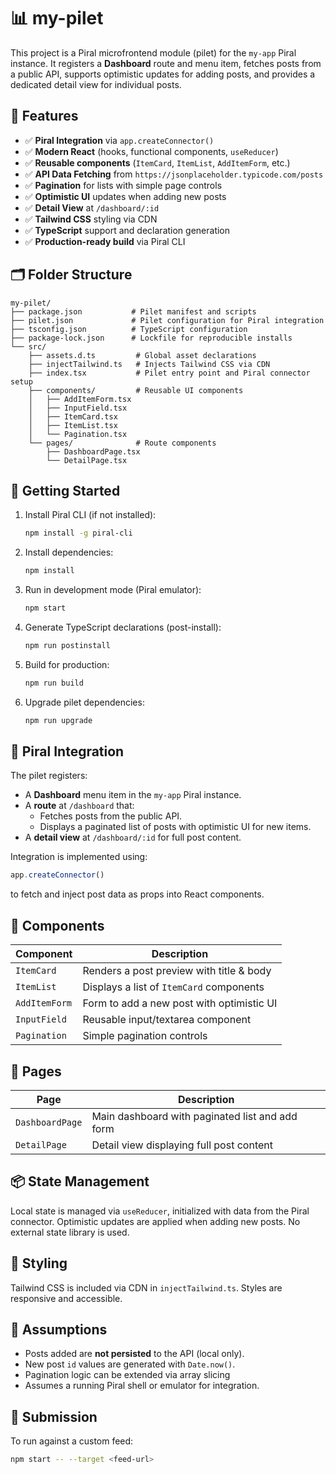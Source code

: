 # 📊 my-pilet

This project is a Piral microfrontend module (pilet) for the `my-app` Piral instance. It registers a **Dashboard** route and menu item, fetches posts from a public API, supports optimistic updates for adding posts, and provides a dedicated detail view for individual posts.

## 🎯 Features

- ✅ **Piral Integration** via `app.createConnector()`
- ✅ **Modern React** (hooks, functional components, `useReducer`)
- ✅ **Reusable components** (`ItemCard`, `ItemList`, `AddItemForm`, etc.)
- ✅ **API Data Fetching** from `https://jsonplaceholder.typicode.com/posts`
- ✅ **Pagination** for lists with simple page controls
- ✅ **Optimistic UI** updates when adding new posts
- ✅ **Detail View** at `/dashboard/:id`
- ✅ **Tailwind CSS** styling via CDN
- ✅ **TypeScript** support and declaration generation
- ✅ **Production-ready build** via Piral CLI

## 🗂 Folder Structure

```plaintext
my-pilet/
├── package.json           # Pilet manifest and scripts
├── pilet.json             # Pilet configuration for Piral integration
├── tsconfig.json          # TypeScript configuration
├── package-lock.json      # Lockfile for reproducible installs
└── src/
    ├── assets.d.ts         # Global asset declarations
    ├── injectTailwind.ts   # Injects Tailwind CSS via CDN
    ├── index.tsx           # Pilet entry point and Piral connector setup
    ├── components/         # Reusable UI components
    │   ├── AddItemForm.tsx
    │   ├── InputField.tsx
    │   ├── ItemCard.tsx
    │   ├── ItemList.tsx
    │   └── Pagination.tsx
    └── pages/              # Route components
        ├── DashboardPage.tsx
        └── DetailPage.tsx
```

## 🚀 Getting Started

1. Install Piral CLI (if not installed):

   ```bash
   npm install -g piral-cli
   ```

2. Install dependencies:

   ```bash
   npm install
   ```

3. Run in development mode (Piral emulator):

   ```bash
   npm start
   ```

4. Generate TypeScript declarations (post-install):

   ```bash
   npm run postinstall
   ```

5. Build for production:

   ```bash
   npm run build
   ```

6. Upgrade pilet dependencies:

   ```bash
   npm run upgrade
   ```

## 🔌 Piral Integration

The pilet registers:

- A **Dashboard** menu item in the `my-app` Piral instance.
- A **route** at `/dashboard` that:
  - Fetches posts from the public API.
  - Displays a paginated list of posts with optimistic UI for new items.
- A **detail view** at `/dashboard/:id` for full post content.

Integration is implemented using:

```ts
app.createConnector()
```

to fetch and inject post data as props into React components.

## 🧱 Components

| Component        | Description                                |
| ---------------- | ------------------------------------------ |
| `ItemCard`       | Renders a post preview with title & body   |
| `ItemList`       | Displays a list of `ItemCard` components   |
| `AddItemForm`    | Form to add a new post with optimistic UI  |
| `InputField`     | Reusable input/textarea component          |
| `Pagination`     | Simple pagination controls                 |

## 📄 Pages

| Page            | Description                                     |
| --------------- | ----------------------------------------------- |
| `DashboardPage` | Main dashboard with paginated list and add form |
| `DetailPage`    | Detail view displaying full post content        |

## 📦 State Management

Local state is managed via `useReducer`, initialized with data from the Piral connector. Optimistic updates are applied when adding new posts. No external state library is used.

## 🎨 Styling

Tailwind CSS is included via CDN in `injectTailwind.ts`. Styles are responsive and accessible.


## 📌 Assumptions

- Posts added are **not persisted** to the API (local only).
- New post `id` values are generated with `Date.now()`.
- Pagination logic can be extended via array slicing 
- Assumes a running Piral shell or emulator for integration.

## 📧 Submission

To run against a custom feed:

```bash
npm start -- --target <feed-url>
```

